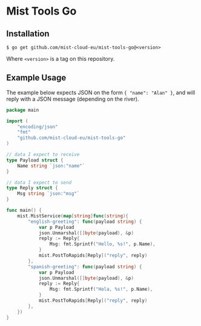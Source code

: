 # Mist Tools Go

## Installation

```shell
$ go get github.com/mist-cloud-eu/mist-tools-go@<version>
```

Where `<version>` is a tag on this repository.

## Example Usage

The example below expects JSON on the form `{ "name": "Alan" }`,
and will reply with a JSON message (depending on the river).

```go
package main

import (
    "encoding/json"
    "fmt"
    "github.com/mist-cloud-eu/mist-tools-go"
)

// data I expect to receive
type Payload struct {
    Name string `json:"name"`
}

// data I expect to send
type Reply struct {
    Msg string `json:"msg"`
}

func main() {
    mist.MistService(map[string]func(string){
        "english-greeting": func(payload string) {
            var p Payload
            json.Unmarshal([]byte(payload), &p)
            reply := Reply{
                Msg: fmt.Sprintf("Hello, %s!", p.Name),
            }
            mist.PostToRapids[Reply]("reply", reply)
        },
        "spanish-greeting": func(payload string) {
            var p Payload
            json.Unmarshal([]byte(payload), &p)
            reply := Reply{
                Msg: fmt.Sprintf("Hola, %s!", p.Name),
            }
            mist.PostToRapids[Reply]("reply", reply)
        },
    })
}
```
